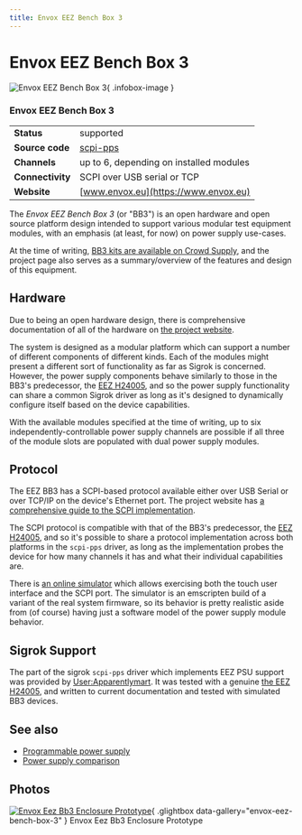 ```yaml
---
title: Envox EEZ Bench Box 3
---
```


# Envox EEZ Bench Box 3

<div class="infobox" markdown>

![Envox EEZ Bench Box 3](./img/Envox_eez_bb3_enclosure_prototype.jpg){ .infobox-image }

### Envox EEZ Bench Box 3

| | |
|---|---|
| **Status** | supported |
| **Source code** | [scpi-pps](https://github.com/OpenTraceLab/OpenTraceCapture/tree/main/src/hardware/scpi-pps) |
| **Channels** | up to 6, depending on installed modules |
| **Connectivity** | SCPI over USB serial or TCP |
| **Website** | [www.envox.eu](https://www.envox.eu) |

</div>

The *Envox EEZ Bench Box 3* (or "BB3") is an open hardware and open source platform design intended to support various modular test equipment modules, with an emphasis (at least, for now) on power supply use-cases.

At the time of writing, [BB3 kits are available on Crowd Supply](https://www.crowdsupply.com/envox/eez-bb3), and the project page also serves as a summary/overview of the features and design of this equipment.

## Hardware

Due to being an open hardware design, there is comprehensive documentation of all of the hardware on [the project website](https://www.envox.eu/eez-bb3/).

The system is designed as a modular platform which can support a number of different components of different kinds. Each of the modules might present a different sort of functionality as far as Sigrok is concerned. However, the power supply components behave similarly to those in the BB3's predecessor, the [EEZ H24005](https://sigrok.org/wiki/Envox_EEZ_H24005), and so the power supply functionality can share a common Sigrok driver as long as it's designed to dynamically configure itself based on the device capabilities.

With the available modules specified at the time of writing, up to six independently-controllable power supply channels are possible if all three of the module slots are populated with dual power supply modules.

## Protocol

The EEZ BB3 has a SCPI-based protocol available either over USB Serial or over TCP/IP on the device's Ethernet port. The project website has [a comprehensive guide to the SCPI implementation](https://www.envox.eu/eez-bench-box-3/bb3-scpi-reference-manual/bb3-scpi-introduction/).

The SCPI protocol is compatible with that of the BB3's predecessor, the [EEZ H24005](https://sigrok.org/wiki/Envox_EEZ_H24005), and so it's possible to share a protocol implementation across both platforms in the `scpi-pps` driver, as long as the implementation probes the device for how many channels it has and what their individual capabilities are.

There is [an online simulator](https://www.envox.eu/web-simulator/) which allows exercising both the touch user interface and the SCPI port. The simulator is an emscripten build of a variant of the real system firmware, so its behavior is pretty realistic aside from (of course) having just a software model of the power supply module behavior.

## Sigrok Support

The part of the sigrok `scpi-pps` driver which implements EEZ PSU support was provided by [User:Apparentlymart](https://sigrok.org/wiki/User:Apparentlymart). It was tested with a genuine [the EEZ H24005](https://sigrok.org/wiki/Envox_EEZ_H24005), and written to current documentation and tested with simulated BB3 devices.

## See also
- [Programmable power supply](https://sigrok.org/wiki/Programmable_power_supply)
- [Power supply comparison](https://sigrok.org/wiki/Power_supply_comparison)

## Photos

<div class="photo-grid" markdown>

[![Envox Eez Bb3 Enclosure Prototype](./img/Envox_eez_bb3_enclosure_prototype.jpg)](./img/Envox_eez_bb3_enclosure_prototype.jpg "Envox Eez Bb3 Enclosure Prototype"){ .glightbox data-gallery="envox-eez-bench-box-3" }
<span class="caption">Envox Eez Bb3 Enclosure Prototype</span>

</div>
